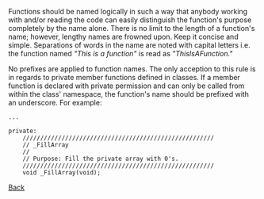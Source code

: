 Functions should be named logically in such a way that anybody working with and/or reading the code can easily distinguish the function's purpose completely by the name alone. There is no limit to the length of a function's name; however, lengthy names are frowned upon. Keep it concise and simple. Separations of words in the name are noted with capital letters i.e. the function named _"This is a function"_ is read as _"ThisIsAFunction."_

No prefixes are applied to function names. The only acception to this rule is in regards to private member functions defined in classes. If a member function is declared with private permission and can only be called from within the class' namespace, the function's name should be prefixed with an underscore. For example:

```
...

private:
	//////////////////////////////////////////////////////
	// _FillArray
	//
	// Purpose: Fill the private array with 0's.
	//////////////////////////////////////////////////////
	void _FillArray(void);
```

[Back](TechDoc_CodingStandards.md)